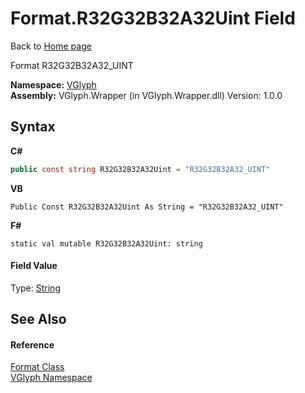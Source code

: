 # Format.R32G32B32A32Uint Field
Back to <a href="Home.md">Home page</a> 

Format R32G32B32A32_UINT

**Namespace:**&nbsp;<a href="N_VGlyph.md">VGlyph</a><br />**Assembly:**&nbsp;VGlyph.Wrapper (in VGlyph.Wrapper.dll) Version: 1.0.0

## Syntax

**C#**<br />
``` C#
public const string R32G32B32A32Uint = "R32G32B32A32_UINT"
```

**VB**<br />
``` VB
Public Const R32G32B32A32Uint As String = "R32G32B32A32_UINT"
```

**F#**<br />
``` F#
static val mutable R32G32B32A32Uint: string
```


#### Field Value
Type: <a href="http://msdn2.microsoft.com/en-us/library/s1wwdcbf" target="_blank">String</a>

## See Also


#### Reference
<a href="T_VGlyph_Format.md">Format Class</a><br /><a href="N_VGlyph.md">VGlyph Namespace</a><br />